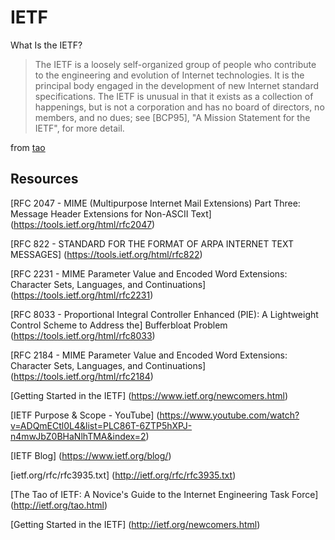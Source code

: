 # IETF

What Is the IETF?

> The IETF is a loosely self-organized group of people who contribute to the engineering and evolution of Internet technologies. It is the principal body engaged in the development of new Internet standard specifications. The IETF is unusual in that it exists as a collection of happenings, but is not a corporation and has no board of directors, no members, and no dues; see [BCP95], "A Mission Statement for the IETF", for more detail.

from [tao](http://ietf.org/tao.html)

## Resources

[RFC 2047 - MIME (Multipurpose Internet Mail Extensions) Part Three: Message Header Extensions for Non-ASCII Text] (https://tools.ietf.org/html/rfc2047)

[RFC 822 - STANDARD FOR THE FORMAT OF ARPA INTERNET TEXT MESSAGES] (https://tools.ietf.org/html/rfc822)

[RFC 2231 - MIME Parameter Value and Encoded Word Extensions: Character Sets, Languages, and Continuations] (https://tools.ietf.org/html/rfc2231)

[RFC 8033 - Proportional Integral Controller Enhanced (PIE): A Lightweight Control Scheme to Address the] Bufferbloat Problem (https://tools.ietf.org/html/rfc8033)

[RFC 2184 - MIME Parameter Value and Encoded Word Extensions: Character Sets, Languages, and Continuations] (https://tools.ietf.org/html/rfc2184)

[Getting Started in the IETF] (https://www.ietf.org/newcomers.html)

[IETF Purpose & Scope - YouTube] (https://www.youtube.com/watch?v=ADQmECtl0L4&list=PLC86T-6ZTP5hXPJ-n4mwJbZ0BHaNlhTMA&index=2)

[IETF Blog] (https://www.ietf.org/blog/)

[ietf.org/rfc/rfc3935.txt] (http://ietf.org/rfc/rfc3935.txt)

[The Tao of IETF: A Novice's Guide to the Internet Engineering Task Force] (http://ietf.org/tao.html)

[Getting Started in the IETF] (http://ietf.org/newcomers.html)
